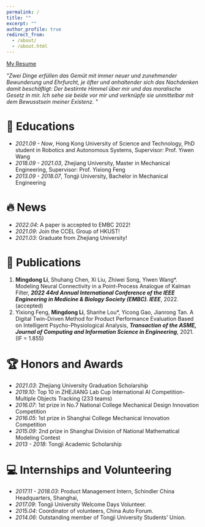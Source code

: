 ```yaml
---
permalink: /
title: ""
excerpt: ""
author_profile: true
redirect_from: 
  - /about/
  - /about.html
---
```


<!-- {% if site.google_scholar_stats_use_cdn %}
{% assign gsDataBaseUrl = "https://cdn.jsdelivr.net/gh/" | append: site.repository | append: "@" %}
{% else %}
{% assign gsDataBaseUrl = "https://raw.githubusercontent.com/" | append: site.repository | append: "/" %}
{% endif %}
{% assign url = gsDataBaseUrl | append: "google-scholar-stats/gs_data_shieldsio.json" %} -->

<span class='anchor' id='about-me'></span>
[My Resume](https://drive.google.com/file/d/1so8uxdsuAj3vlGVChhCj0huzFwfS1yjo/view?usp=sharing)

*"Zwei Dinge erfüllen das Gemüt mit immer neuer und zunehmender Bewunderung und Ehrfurcht, je öfter und anhaltender sich das Nachdenken damit beschäftigt: Der bestirnte Himmel über mir und das moralische Gesetz in mir. Ich sehe sie beide vor mir und verknüpfe sie unmittelbar mit dem Bewusstsein meiner Existenz.
"*


# 📖 Educations
- *2021.09 - Now*, Hong Kong University of Science and Technology, PhD student in Robotics and Autonomous Systems, Supervisor: Prof. Yiwen Wang 
- *2018.09 - 2021.03*, Zhejiang University, Master in Mechanical Engineering, Supervisor: Prof. Yixiong Feng
- *2013.09 - 2018.07*, Tongji University, Bachelor in Mechanical Engineering

# 🔥 News
- *2022.04*: A paper is accepted to EMBC 2022!
- *2021.09*: Join the CCEL Group of HKUST!
- *2021.03*: Graduate from Zhejiang University!

# 📝 Publications 
1. **Mingdong Li**, Shuhang Chen, Xi Liu, Zhiwei Song, Yiwen Wang*. Modeling Neural Connectivity in a Point-Process Analogue of Kalman Filter, ***2022 44rd Annual International Conference of the IEEE Engineering in Medicine & Biology Society (EMBC). IEEE***, 2022. (accepted)
2. Yixiong Feng, **Mingdong Li**, Shanhe Lou*, Yicong Gao, Jianrong Tan. A Digital Twin-Driven Method for Product Performance Evaluation Based on Intelligent Psycho-Physiological Analysis, ***Transaction of the ASME, Journal of Computing and Information Science in Engineering***, 2021. (IF = 1.855)

# 🏆 Honors and Awards
- *2021.03*: Zhejiang University Graduation Scholarship 
- *2019.10*: Top 10 in ZHEJIANG Lab Cup International AI Competition-Multiple Objects Tracking (233 teams) 
- *2016.07*: 1st prize in No.7 National College Mechanical Design Innovation Competition 
- *2016.05*: 1st prize in Shanghai College Mechanical Innovation Competition 
- *2015.09*: 2nd prize in Shanghai Division of National Mathematical Modeling Contest 
- *2013 - 2018*: Tongji Academic Scholarship


# 💻 Internships and Volunteering
- *2017.11 - 2018.03*: Product Management Intern, Schindler China Headquarters, Shanghai, 
- *2017.09*: Tongji University Welcome Days Volunteer.
- *2015.04*: Coordinator of volunteers, China Auto Forum.
- *2014.06*: Outstanding member of Tongji University Students' Union.